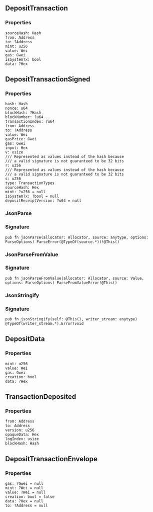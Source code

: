 ## DepositTransaction

### Properties

```zig
sourceHash: Hash
from: Address
to: ?Address
mint: u256
value: Wei
gas: Gwei
isSystemTx: bool
data: ?Hex
```

## DepositTransactionSigned

### Properties

```zig
hash: Hash
nonce: u64
blockHash: ?Hash
blockNumber: ?u64
transactionIndex: ?u64
from: Address
to: ?Address
value: Wei
gasPrice: Gwei
gas: Gwei
input: Hex
v: usize
/// Represented as values instead of the hash because
/// a valid signature is not guaranteed to be 32 bits
r: u256
/// Represented as values instead of the hash because
/// a valid signature is not guaranteed to be 32 bits
s: u256
type: TransactionTypes
sourceHash: Hex
mint: ?u256 = null
isSystemTx: ?bool = null
depositReceiptVersion: ?u64 = null
```

### JsonParse
### Signature

```zig
pub fn jsonParse(allocator: Allocator, source: anytype, options: ParseOptions) ParseError(@TypeOf(source.*))!@This()
```

### JsonParseFromValue
### Signature

```zig
pub fn jsonParseFromValue(allocator: Allocator, source: Value, options: ParseOptions) ParseFromValueError!@This()
```

### JsonStringify
### Signature

```zig
pub fn jsonStringify(self: @This(), writer_stream: anytype) @TypeOf(writer_stream.*).Error!void
```

## DepositData

### Properties

```zig
mint: u256
value: Wei
gas: Gwei
creation: bool
data: ?Hex
```

## TransactionDeposited

### Properties

```zig
from: Address
to: Address
version: u256
opaqueData: Hex
logIndex: usize
blockHash: Hash
```

## DepositTransactionEnvelope

### Properties

```zig
gas: ?Gwei = null
mint: ?Wei = null
value: ?Wei = null
creation: bool = false
data: ?Hex = null
to: ?Address = null
```

